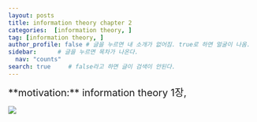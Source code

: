 ```yaml
---
layout: posts
title: information theory chapter 2
categories:  [information theory, ]
tag: [information theory, ]  
author_profile: false # 글을 누르면 내 소개가 없어짐. true로 하면 얼굴이 나옴.
sidebar:      # 글을 누르면 목차가 나온다.
  nav: "counts" 
search: true     # false라고 하면 글이 검색이 안된다.
---
```


<div class="notice--info" markdown="1" style='font-size: 20px'>
**motivation:**  information theory 1장,
</div>


![](../../images/20240708-2024-07-08-information%20theory%202장-1.png)
